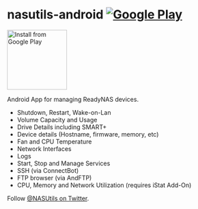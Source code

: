 nasutils-android [![Google Play](http://developer.android.com/images/brand/en_generic_rgb_wo_45.png)](http://bit.ly/1eIelIi)
=========
<a href="http://bit.ly/1eIelIi"><img width="140" height="140" src="http://qrfree.kaywa.com/?l=1&s=8&d=https%3A%2F%2Fplay.google.com%2Fstore%2Fapps%2Fdetails%3Fid%3Dcom.md.nasutils%26referrer%3Dutm_source%253Dgithub" alt="Install from Google Play"/></a>

Android App for managing ReadyNAS devices.

- Shutdown, Restart, Wake-on-Lan
- Volume Capacity and Usage
- Drive Details including SMART+
- Device details (Hostname, firmware, memory, etc)
- Fan and CPU Temperature
- Network Interfaces
- Logs
- Start, Stop and Manage Services
- SSH (via ConnectBot)
- FTP browser (via AndFTP)
- CPU, Memory and Network Utilization (requires iStat Add-On)

Follow [@NASUtils on Twitter](http://twitter.com/NASUtils).
